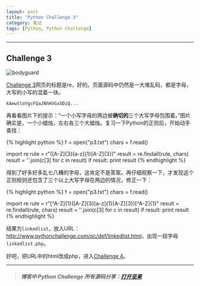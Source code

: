 ```yaml
---
layout: post
title: "Python Challenge 3"
category: 笔记
tags: [Python, Python Challenge]
---
```


---

## Challenge 3

![bodyguard](/assets/images/posts/2013-01-10-python-challenge-3-bodyguard.jpg)

[Challenge 3][]网页的标题是re，好的。页面源码中仍然是一大堆乱码，都是字母，大写的小写的混着一块。

    kAewtloYgcFQaJNhHVGxXDiQ...

再看看图片下的提示：“一个小写字母的两边被**确切的**三个大写字母包围着。”图片确实是，一个小蜡烛，左右各三个大蜡烛。复习一下Python的正则后，开始动手查找：

{% highlight python %}
f = open("p3.txt")
chars = f.read()

import re
rule = r"([A-Z]{3}[a-z]{1}[A-Z]{3})"
result = re.findall(rule, chars)
result = ''.join(c[3] for c in result)
if result:
    print result
{% endhighlight %}

得到了好多好多乱七八糟的字母，这肯定不是答案。再仔细观察一下，才发现这个正则规则还包含了三个以上大写字母在两边的情况，修正一下：

{% highlight python %}
f = open("p3.txt")
chars = f.read()

import re
rule = r"[^A-Z]{1}([A-Z]{3}[a-z]{1}[A-Z]{3})[^A-Z]{1}"
result = re.findall(rule, chars)
result = ''.join(c[3] for c in result)
if result:
    print result
{% endhighlight %}

结果为`linkedlist`，放入URL：<http://www.pythonchallenge.com/pc/def/linkedlist.html>，出现一段字母`linkedlist.php`。

好吧，把URL中的html改成php，进入[Challenge 4][]。

---

>##### 博客中 Python Challenge 所有源码分享：[打开坚果](https://jianguoyun.com/c/sd/120e4/3c67fa5987bff9fd)


[Challenge 3]: http://www.pythonchallenge.com/pc/def/equality.html
[Challenge 4]: http://www.pythonchallenge.com/pc/def/linkedlist.php
